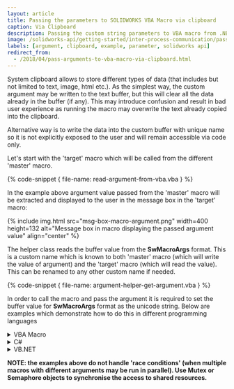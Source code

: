 ```yaml
---
layout: article
title: Passing the parameters to SOLIDWORKS VBA Macro via clipboard
caption: Via Clipboard
description: Passing the custom string parameters to VBA macro from .NET application or another macro via clipboard
image: /solidworks-api/getting-started/inter-process-communication/pass-parameters-to-vba-macro/via-clipboard/msg-box-macro-argument.png
labels: [argument, clipboard, example, parameter, solidworks api]
redirect_from:
  - /2018/04/pass-arguments-to-vba-macro-via-clipboard.html
---
```

System clipboard allows to store different types of data (that includes but not limited to text, image, html etc.). As the simplest way, the custom argument may be written to the text buffer, but this will clear all the data already in the buffer (if any). This may introduce confusion and result in bad user experience as running the macro may overwrite the text already copied into the clipboard.  

Alternative way is to write the data into the custom buffer with unique name so it is not explicitly exposed to the user and will remain accessible via code only.

Let's start with the 'target' macro which will be called from the different 'master' macro.  

{% code-snippet { file-name: read-argument-from-vba.vba } %}

In the example above argument value passed from the 'master' macro will be extracted and displayed to the user in the message box in the 'target' macro:

{% include img.html src="msg-box-macro-argument.png" width=400 height=132 alt="Message box in macro displaying the passed argument value" align="center" %}

The helper class reads the buffer value from the **__SwMacroArgs__** format. This is a custom name which is known to both 'master' macro (which will write the value of argument) and the 'target' macro (which will read the value). This can be renamed to any other custom name if needed.

{% code-snippet { file-name: argument-helper-get-argument.vba } %}

In order to call the macro and pass the argument it is required to set the buffer value for **__SwMacroArgs__** format as the unicode string. Below are examples which demonstrate how to do this in different programming languages

<details>
<summary>VBA Macro</summary>

Argument Helper Module

{% code-snippet { file-name: argument-helper-set-argument.vba } %}

Macro

{% code-snippet { file-name: call-macro-with-argument-vba.vba } %}

</details>

<details>
<summary>C#</summary>

{% code-snippet { file-name: call-macro-with-arguments-csharp.cs } %}

</details>

<details>
<summary>VB.NET</summary>

{% code-snippet { file-name: call-macro-with-arguments-vb.net.vb } %}

</details>

**NOTE: the examples above do not handle 'race conditions' (when multiple macros with different arguments may be run in parallel). Use Mutex or Semaphore objects to synchronise the access to shared resources.**
